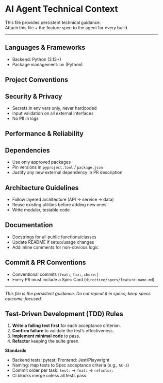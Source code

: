 # AI Agent Technical Context

This file provides persistent technical guidance.  
Attach this file + the feature spec to the agent for every build.  

---

## Languages & Frameworks
- Backend: Python (3.13+) 
- Package management: uv (Python)

## Project Conventions


## Security & Privacy
- Secrets in env vars only, never hardcoded  
- Input validation on all external interfaces  
- No PII in logs  

## Performance & Reliability


## Dependencies
- Use only approved packages  
- Pin versions in `pyproject.toml` / `package.json`  
- Justify any new external dependency in PR description  

## Architecture Guidelines
- Follow layered architecture (API → service → data)  
- Reuse existing utilities before adding new ones  
- Write modular, testable code  

## Documentation
- Docstrings for all public functions/classes  
- Update README if setup/usage changes  
- Add inline comments for non-obvious logic  

## Commit & PR Conventions
- Conventional commits (`feat:`, `fix:`, `chore:`)  
- Every PR must include a Spec Card (`directive/specs/feature-name.md`)  

---

*This file is the persistent guidance. Do not repeat it in specs; keep specs outcome-focused.*  

## Test-Driven Development (TDD) Rules

1) **Write a failing test first** for each acceptance criterion.  
2) **Confirm failure** to validate the test’s effectiveness.  
3) **Implement minimal code** to pass.  
4) **Refactor** keeping the suite green.  

**Standards**  
- Backend tests: pytest; Frontend: Jest/Playwright  
- Naming: map tests to Spec acceptance criteria (e.g., `AC-3`)  
- Commit order per task: `test:` → `feat:` → `refactor:`  
- CI blocks merge unless all tests pass  

